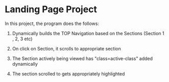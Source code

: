 # Landing Page Project

In this project, the program does the follows:

1. Dynamically builds the TOP Navigation based on the Sections  (Section 1 , 2, 3 etc)

2. On click on Section, it scrolls to appropriate section

3. The Section actively being viewed has "class=active-class" added dynamically

4. The section scrolled to gets appropriately highlighted

